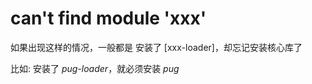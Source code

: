 # can't find module 'xxx'
如果出现这样的情况，一般都是
安装了 [xxx-loader]，却忘记安装核心库了

比如: 
安装了 *pug-loader*，就必须安装 *pug*
